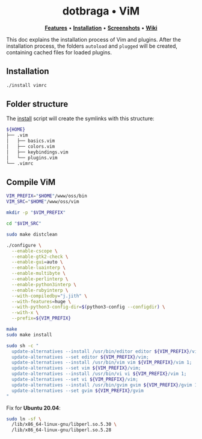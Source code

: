 <h1 align="center">dotbraga • ViM</h1>

<p align="center">
  <b><a href="#features">Features</a></b> • 
  <b><a href="#installation">Installation</a></b> • 
  <b><a href="#screenshots">Screenshots</a></b> • 
  <b><a href="#wiki">Wiki</a></b>
</p>

This doc explains the installation process of Vim and plugins. After the installation process, the folders `autoload` and `plugged` will be created, containing cached files for loaded plugins.

## Installation

``` bash
./install vimrc
```

## Folder structure

The [install](../../install) script will create the symlinks with this structure:

``` bash
${HOME}
├── .vim
│   ├── basics.vim
│   ├── colors.vim
│   ├── keybindings.vim
│   └── plugins.vim
└── .vimrc
```

## Compile ViM

``` bash
VIM_PREFIX="$HOME"/www/oss/bin
VIM_SRC="$HOME"/www/oss/vim

mkdir -p "$VIM_PREFIX"

cd "$VIM_SRC"

sudo make distclean

./configure \
  --enable-cscope \
  --enable-gtk2-check \
  --enable-gui=auto \
  --enable-luainterp \
  --enable-multibyte \
  --enable-perlinterp \
  --enable-python3interp \
  --enable-rubyinterp \
  --with-compiledby="j.jith" \
  --with-features=huge \
  --with-python3-config-dir=$(python3-config --configdir) \
  --with-x \
  --prefix=${VIM_PREFIX}

make
sudo make install

sudo sh -c "
  update-alternatives --install /usr/bin/editor editor ${VIM_PREFIX}/vim 1;
  update-alternatives --set editor ${VIM_PREFIX}/vim;
  update-alternatives --install /usr/bin/vim vim ${VIM_PREFIX}/vim 1;
  update-alternatives --set vim ${VIM_PREFIX}/vim;
  update-alternatives --install /usr/bin/vi vi ${VIM_PREFIX}/vim 1;
  update-alternatives --set vi ${VIM_PREFIX}/vim;
  update-alternatives --install /usr/bin/gvim gvim ${VIM_PREFIX}/gvim 1;
  update-alternatives --set gvim ${VIM_PREFIX}/gvim
"
```

Fix for **Ubuntu 20.04**:
``` bash
sudo ln -sf \
  /lib/x86_64-linux-gnu/libperl.so.5.30 \
  /lib/x86_64-linux-gnu/libperl.so.5.28
```
